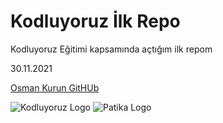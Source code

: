 # Kodluyoruz İlk Repo

Kodluyoruz Eğitimi kapsamında açtığım ilk repom

30.11.2021

[Osman Kurun GitHUb](https://github.com/Otto102)


![Kodluyoruz Logo](https://res.cloudinary.com/danielkapper-com/image/upload/v1577156572/logo-one.png)
![Patika Logo](https://patika-prod.s3.eu-central-1.amazonaws.com/staticFiles/patikaLogo.png)
